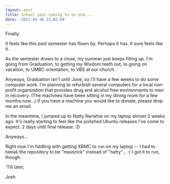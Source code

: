 ```yaml
---
layout: post
title: School year coming to an end...
date: '2011-04-26 21:02:04'
---
```


Finally.

It feels like this past semester has flown by. Perhaps it has. It sure feels like it.

As the semester draws to a close, my summer just keeps filling up. I'm going from Graduation, to getting my Wisdom teeth out, to going on vacation, to UMBC orientation, to VBS at our church.

Anyways, Graduation isn't until June, so I'll have a few weeks to do some computer work. I'm planning to refurbish several computers for a local non-profit organization that provides drug and alcohol free environments to men in recovery. (The machines have been sitting in my dining room for a few months now...) If you have a machine you would like to donate, please drop me an email.

In the meantime, I jumped up to Natty Narwhal on my laptop almost 2 weeks ago. It's really starting to feel like the polished Ubuntu releases I've come to expect. 2 days until final release. :D

Anyways...

Right now I'm fiddling with getting XBMC to run on my laptop -- I had to tweak the repository to be "maverick" instead of "natty"... :( I got it to run, though.

'Till later,

Josh